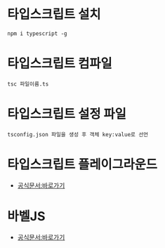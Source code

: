 # 타입스크립트 설치
```
npm i typescript -g
```

# 타입스크립트 컴파일
```
tsc 파일이름.ts
```

# 타입스크립트 설정 파일
```
tsconfig.json 파일을 생성 후 객체 key:value로 선언
```

# 타입스크립트 플레이그라운드
- [공식문서:바로가기](https://www.typescriptlang.org/play)

# 바벨JS
- [공식문서:바로가기](https://babeljs.io/repl)